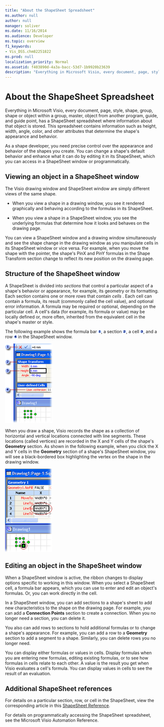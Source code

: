 ```yaml
---
title: "About the ShapeSheet Spreadsheet"
ms.author: null
author: null
manager: soliver
ms.date: 11/16/2014
ms.audience: Developer
ms.topic: overview
f1_keywords:
- Vis_DSS.chm82251822
ms.prod: null
localization_priority: Normal
ms.assetid: f403890d-4a3a-bacc-53d7-1b9920b23639
description: "Everything in Microsoft Visio, every document, page, style, shape, group, shape or object within a group, master, object from another program, guide, and guide point, has a ShapeSheet spreadsheet where information about that object is stored. This spreadsheet contains information such as height, width, angle, color, and other attributes that determine the shape's appearance and behavior."
---
```


# About the ShapeSheet Spreadsheet

Everything in Microsoft Visio, every document, page, style, shape, group, shape or object within a group, master, object from another program, guide, and guide point, has a ShapeSheet spreadsheet where information about that object is stored. This spreadsheet contains information such as height, width, angle, color, and other attributes that determine the shape's appearance and behavior.
  
As a shape developer, you need precise control over the appearance and behavior of the shapes you create. You can change a shape's default behavior and enhance what it can do by editing it in its ShapeSheet, which you can access in a ShapeSheet window or programmatically.
  
## Viewing an object in a ShapeSheet window

The Visio drawing window and ShapeSheet window are simply different views of the same shape.
  
- When you view a shape in a drawing window, you see it rendered graphically and behaving according to the formulas in its ShapeSheet.
    
- When you view a shape in a ShapeSheet window, you see the underlying formulas that determine how it looks and behaves on the drawing page.
    
You can view a ShapeSheet window and a drawing window simultaneously and see the shape change in the drawing window as you manipulate cells in its ShapeSheet window or vice versa. For example, when you move the shape with the pointer, the shape's PinX and PinY formulas in the Shape Transform section change to reflect its new position on the drawing page.
  
## Structure of the ShapeSheet window

A ShapeSheet is divided into  *sections*  that control a particular aspect of a shape's behavior or appearance, for example, its geometry or its formatting. Each section contains one or more  *rows*  that contain  *cells*  . Each cell can contain a formula, its result (commonly called the cell value), and optional error information. A formula may be required or optional, depending on the particular cell. A cell's data (for example, its formula or value) may be locally defined or, more often, inherited from the equivalent cell in the shape's master or style. 
  
The following example shows the formula bar ![Number 1](media/callout1_ZA01036259.gif), a section ![Number 2](media/callout2_ZA01036260.gif), a cell ![Number 3](media/callout3_ZA01036261.gif), and a row ![Number 4](media/callout4_ZA01036262.gif) in the ShapeSheet window. 
  
![](media/ShpSheetRef_CA_02a_ZA07645861.gif)
  
When you draw a shape, Visio records the shape as a collection of horizontal and vertical locations connected with line segments. These locations (called vertices) are recorded in the X and Y cells of the shape's **Geometry** section. As shown in the following example, when you click the X and Y cells in the **Geometry** section of a shape's ShapeSheet window, you will see a black-bordered box highlighting the vertex on the shape in the drawing window. 
  
![](media/ShpSheetRef_CA_01_ZA07645860.gif)
  
## Editing an object in the ShapeSheet window

When a ShapeSheet window is active, the ribbon changes to display options specific to working in this window. When you select a ShapeSheet cell, a formula bar appears, which you can use to enter and edit an object's formulas. Or, you can work directly in the cell.
  
In a ShapeSheet window, you can add sections to a shape's sheet to add new characteristics to the shape on the drawing page. For example, you can add a **Connection Points** section to create a connection. When you no longer need a section, you can delete it. 
  
You also can add rows to sections to hold additional formulas or to change a shape's appearance. For example, you can add a row to a **Geometry** section to add a segment to a shape. Similarly, you can delete rows you no longer need. 
  
You can display either formulas or values in cells. Display formulas when you are entering new formulas, editing existing formulas, or to see how formulas in cells relate to each other. A value is the result you get when Visio evaluates a cell's formula. You can display values in cells to see the result of an evaluation.
  
## Additional ShapeSheet references

For details on a particular section, row, or cell in the ShapeSheet, view the corresponding article in this [ShapeSheet Reference](reference-visio-shapesheet.md).
  
For details on programmatically accessing the ShapeSheet spreadsheet, see the Microsoft Visio Automation Reference.
  

